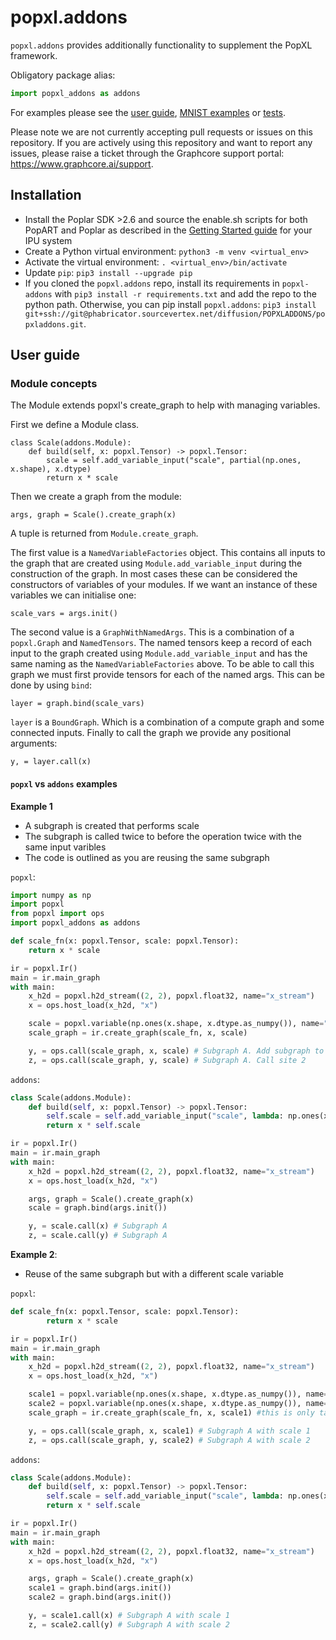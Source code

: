 # popxl.addons

`popxl.addons` provides additionally functionality to supplement the PopXL framework.

Obligatory package alias:

```python
import popxl_addons as addons
```

For examples please see the [user guide](#user-guide), [MNIST examples](examples/mnist) or [tests](tests).

Please note we are not currently accepting pull requests or issues on this repository. If you are actively using this repository and want to report any issues, please raise a ticket through the Graphcore support portal: https://www.graphcore.ai/support.

## Installation

- Install the Poplar SDK >2.6 and source the enable.sh scripts for both PopART and Poplar as described in the [Getting Started guide](https://docs.graphcore.ai/en/latest/getting-started.html) for your IPU system
- Create a Python virtual environment: `python3 -m venv <virtual_env>`
- Activate the virtual environment: `. <virtual_env>/bin/activate`
- Update `pip`: `pip3 install --upgrade pip`
- If you cloned the `popxl.addons` repo, install its requirements in `popxl-addons` with `pip3 install -r requirements.txt` and add the repo to the python path. Otherwise, you can pip install `popxl.addons`: `pip3 install git+ssh://git@phabricator.sourcevertex.net/diffusion/POPXLADDONS/popxladdons.git`.

## User guide

### Module concepts

The Module extends popxl's create_graph to help with managing variables.

First we define a Module class. 
```
class Scale(addons.Module):
    def build(self, x: popxl.Tensor) -> popxl.Tensor:
        scale = self.add_variable_input("scale", partial(np.ones, x.shape), x.dtype)
        return x * scale
```
Then we create a graph from the module:
```
args, graph = Scale().create_graph(x)
```
A tuple is returned from `Module.create_graph`.

The first value is a `NamedVariableFactories` object. This contains all inputs to the graph that are created using `Module.add_variable_input`
during the construction of the graph. In most cases these can be considered the constructors of variables of your modules. 
If we want an instance of these variables we can initialise one:
```
scale_vars = args.init()
```

The second value is a `GraphWithNamedArgs`. This is a combination of a `popxl.Graph` and `NamedTensors`. The named tensors keep a record
of each input to the graph created using `Module.add_variable_input` and has the same naming as the `NamedVariableFactories` above.
To be able to call this graph we must first provide tensors for each of the named args. This can be done by using `bind`:
```
layer = graph.bind(scale_vars)
```
`layer` is a `BoundGraph`. Which is a combination of a compute graph and some connected inputs. Finally to call the graph we provide any positional arguments:
```
y, = layer.call(x)
```

#### `popxl` vs `addons` examples

**Example 1**
* A subgraph is created that performs scale
* The subgraph is called twice to before the operation twice with the same input varibles
* The code is outlined as you are reusing the same subgraph

`popxl`:

```python
import numpy as np
import popxl
from popxl import ops
import popxl_addons as addons

def scale_fn(x: popxl.Tensor, scale: popxl.Tensor):
    return x * scale

ir = popxl.Ir()
main = ir.main_graph
with main:
    x_h2d = popxl.h2d_stream((2, 2), popxl.float32, name="x_stream")
    x = ops.host_load(x_h2d, "x")

    scale = popxl.variable(np.ones(x.shape, x.dtype.as_numpy()), name="scale")
    scale_graph = ir.create_graph(scale_fn, x, scale)

    y, = ops.call(scale_graph, x, scale) # Subgraph A. Add subgraph to maingraph. Call site 1
    z, = ops.call(scale_graph, y, scale) # Subgraph A. Call site 2
```

`addons`:
```python
class Scale(addons.Module):
    def build(self, x: popxl.Tensor) -> popxl.Tensor:
        self.scale = self.add_variable_input("scale", lambda: np.ones(x.shape, x.dtype.as_numpy()))
        return x * self.scale

ir = popxl.Ir()
main = ir.main_graph
with main:
    x_h2d = popxl.h2d_stream((2, 2), popxl.float32, name="x_stream")
    x = ops.host_load(x_h2d, "x")

    args, graph = Scale().create_graph(x)
    scale = graph.bind(args.init())

    y, = scale.call(x) # Subgraph A
    z, = scale.call(y) # Subgraph A
```

**Example 2**:
* Reuse of the same subgraph but with a different scale variable

`popxl`:
```python
def scale_fn(x: popxl.Tensor, scale: popxl.Tensor):
        return x * scale

ir = popxl.Ir()
main = ir.main_graph
with main:
    x_h2d = popxl.h2d_stream((2, 2), popxl.float32, name="x_stream")
    x = ops.host_load(x_h2d, "x")

    scale1 = popxl.variable(np.ones(x.shape, x.dtype.as_numpy()), name="scale")
    scale2 = popxl.variable(np.ones(x.shape, x.dtype.as_numpy()), name="scale")
    scale_graph = ir.create_graph(scale_fn, x, scale1) #this is only taking shape and type

    y, = ops.call(scale_graph, x, scale1) # Subgraph A with scale 1
    z, = ops.call(scale_graph, y, scale2) # Subgraph A with scale 2
```

`addons`:
```python
class Scale(addons.Module):
    def build(self, x: popxl.Tensor) -> popxl.Tensor:
        self.scale = self.add_variable_input("scale", lambda: np.ones(x.shape, x.dtype.as_numpy()))
        return x * self.scale

ir = popxl.Ir()
main = ir.main_graph
with main:
    x_h2d = popxl.h2d_stream((2, 2), popxl.float32, name="x_stream")
    x = ops.host_load(x_h2d, "x")

    args, graph = Scale().create_graph(x)
    scale1 = graph.bind(args.init())
    scale2 = graph.bind(args.init())

    y, = scale1.call(x) # Subgraph A with scale 1
    z, = scale2.call(y) # Subgraph A with scale 2
```
